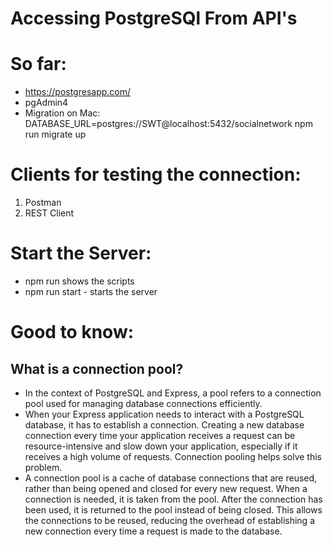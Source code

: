 # Accessing PostgreSQl From API's

# So far:
- https://postgresapp.com/
- pgAdmin4
- Migration on Mac: DATABASE_URL=postgres://SWT@localhost:5432/socialnetwork npm run migrate up

# Clients for testing the connection:
1. Postman
2. REST Client

# Start the Server:
- npm run shows the scripts 
- npm run start - starts the server 

# Good to know:

## What is a connection pool? 

- In the context of PostgreSQL and Express, a pool refers to a connection pool used for managing database connections efficiently.
- When your Express application needs to interact with a PostgreSQL database, it has to establish a connection. Creating a new database connection every time your application receives a request can be resource-intensive and slow down your application, especially if it receives a high volume of requests. Connection pooling helps solve this problem.
- A connection pool is a cache of database connections that are reused, rather than being opened and closed for every new request. When a connection is needed, it is taken from the pool. After the connection has been used, it is returned to the pool instead of being closed. This allows the connections to be reused, reducing the overhead of establishing a new connection every time a request is made to the database.